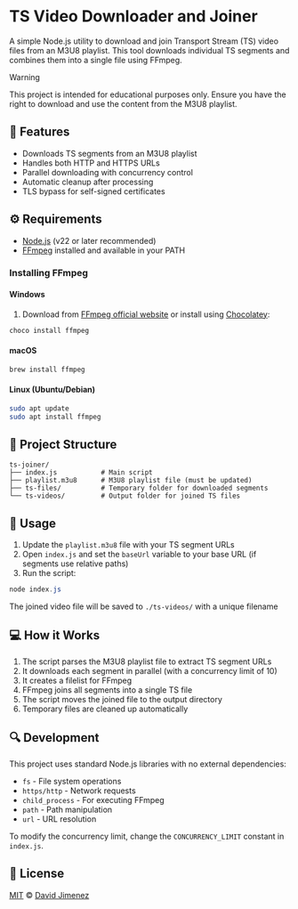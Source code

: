 # TS Video Downloader and Joiner

A simple Node.js utility to download and join Transport Stream (TS) video files from an M3U8 playlist. This tool downloads individual TS segments and combines them into a single file using FFmpeg.

> [!WARNING]
> This project is intended for educational purposes only. Ensure you have the right to download and use the content from the M3U8 playlist.

## 🚀 Features

- Downloads TS segments from an M3U8 playlist
- Handles both HTTP and HTTPS URLs
- Parallel downloading with concurrency control
- Automatic cleanup after processing
- TLS bypass for self-signed certificates

## ⚙️ Requirements

- [Node.js](https://nodejs.org/) (v22 or later recommended)
- [FFmpeg](https://ffmpeg.org/download.html) installed and available in your PATH

### Installing FFmpeg

#### Windows

1. Download from [FFmpeg official website](https://ffmpeg.org/download.html) or install using [Chocolatey](https://chocolatey.org/):

```powershell
choco install ffmpeg
```

#### macOS

```bash
brew install ffmpeg
```

#### Linux (Ubuntu/Debian)

```bash
sudo apt update
sudo apt install ffmpeg
```

## 📂 Project Structure

```plaintext
ts-joiner/
├── index.js           # Main script
├── playlist.m3u8      # M3U8 playlist file (must be updated)
├── ts-files/          # Temporary folder for downloaded segments
└── ts-videos/         # Output folder for joined TS files
```

## 🔧 Usage

1. Update the `playlist.m3u8` file with your TS segment URLs
2. Open `index.js` and set the `baseUrl` variable to your base URL (if segments use relative paths)
3. Run the script:

```powershell
node index.js
```

The joined video file will be saved to `./ts-videos/` with a unique filename

## 💻 How it Works

1. The script parses the M3U8 playlist file to extract TS segment URLs
2. It downloads each segment in parallel (with a concurrency limit of 10)
3. It creates a filelist for FFmpeg
4. FFmpeg joins all segments into a single TS file
5. The script moves the joined file to the output directory
6. Temporary files are cleaned up automatically

## 🔍 Development

This project uses standard Node.js libraries with no external dependencies:

- `fs` - File system operations
- `https/http` - Network requests
- `child_process` - For executing FFmpeg
- `path` - Path manipulation
- `url` - URL resolution

To modify the concurrency limit, change the `CONCURRENCY_LIMIT` constant in `index.js`.

## 📝 License

[MIT](./LICENSE.md) © [David Jimenez](https://dubis.dev)
